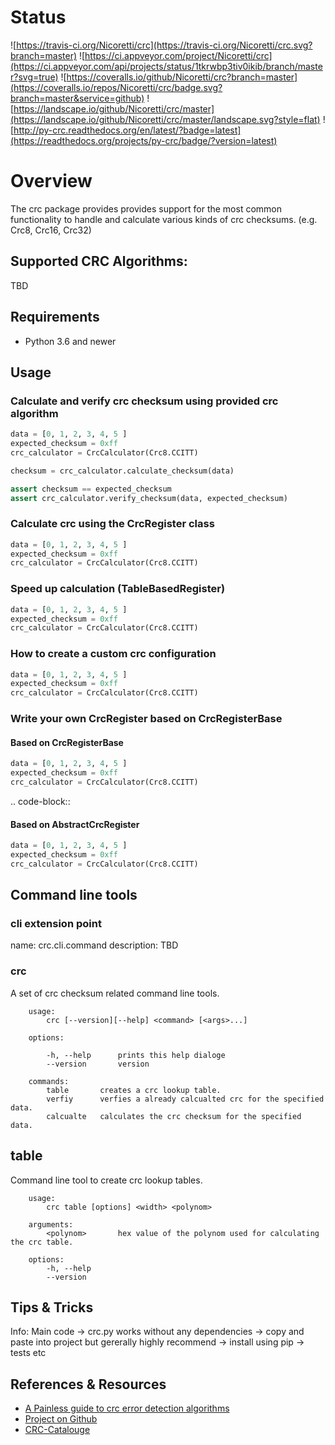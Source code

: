 # Status

![https://travis-ci.org/Nicoretti/crc](https://travis-ci.org/Nicoretti/crc.svg?branch=master)
![https://ci.appveyor.com/project/Nicoretti/crc](https://ci.appveyor.com/api/projects/status/1tkrwbp3tiv0ikib/branch/master?svg=true)
![https://coveralls.io/github/Nicoretti/crc?branch=master](https://coveralls.io/repos/Nicoretti/crc/badge.svg?branch=master&service=github)
![https://landscape.io/github/Nicoretti/crc/master](https://landscape.io/github/Nicoretti/crc/master/landscape.svg?style=flat)
![http://py-crc.readthedocs.org/en/latest/?badge=latest](https://readthedocs.org/projects/py-crc/badge/?version=latest)

# Overview
The crc package provides provides support for the most common functionality to handle and calculate various kinds of crc checksums.
(e.g. Crc8, Crc16, Crc32)

## Supported CRC Algorithms:
TBD

## Requirements
* Python 3.6 and newer


## Usage

### Calculate and verify crc checksum using provided crc algorithm
```python
data = [0, 1, 2, 3, 4, 5 ]
expected_checksum = 0xff
crc_calculator = CrcCalculator(Crc8.CCITT)

checksum = crc_calculator.calculate_checksum(data)

assert checksum == expected_checksum
assert crc_calculator.verify_checksum(data, expected_checksum)
```

### Calculate crc using the CrcRegister class
```python
data = [0, 1, 2, 3, 4, 5 ]
expected_checksum = 0xff
crc_calculator = CrcCalculator(Crc8.CCITT)
```

### Speed up calculation (TableBasedRegister)
```python
data = [0, 1, 2, 3, 4, 5 ]
expected_checksum = 0xff
crc_calculator = CrcCalculator(Crc8.CCITT)
```

### How to create a custom crc configuration
```python
data = [0, 1, 2, 3, 4, 5 ]
expected_checksum = 0xff
crc_calculator = CrcCalculator(Crc8.CCITT)
```

### Write your own CrcRegister based on CrcRegisterBase

#### Based on CrcRegisterBase

```python
data = [0, 1, 2, 3, 4, 5 ]
expected_checksum = 0xff
crc_calculator = CrcCalculator(Crc8.CCITT)
```
.. code-block::


#### Based on AbstractCrcRegister
```python
data = [0, 1, 2, 3, 4, 5 ]
expected_checksum = 0xff
crc_calculator = CrcCalculator(Crc8.CCITT)
```


## Command line tools

### cli extension point
name:  crc.cli.command
description: TBD

### crc
A set of crc checksum related command line tools.

```
    usage:
        crc [--version][--help] <command> [<args>...]

    options:

        -h, --help      prints this help dialoge
        --version       version

    commands:
        table       creates a crc lookup table.
        verfiy      verfies a already calcualted crc for the specified data.
        calcualte   calculates the crc checksum for the specified data.
```

table
-----
Command line tool to create crc lookup tables.
```
    usage:
        crc table [options] <width> <polynom>

    arguments:
        <polynom>       hex value of the polynom used for calculating the crc table.

    options:
        -h, --help
        --version
```

Tips & Tricks
-------------
Info:
Main code -> crc.py works without any dependencies -> copy and paste into project
but gererally highly recommend -> install using pip -> tests etc


References & Resources
-----------------------
* [A Painless guide to crc error detection algorithms](http://www.zlib.net/crc_v3.txt)
* [Project on Github](https://github.com/Nicoretti/crc)
* [CRC-Catalouge](http://reveng.sourceforge.net/crc-catalogue/all.htm)

